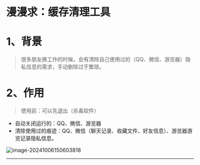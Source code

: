 # 漫漫求：缓存清理工具

# 1、背景

> 很多朋友换工作的时候，会有清除自己使用过的（QQ、微信、游览器）隐私信息的需求，手动删除过于繁琐。



# 2、作用

> 使用前：可以先退出（杀毒软件）

- 自动关闭运行的：QQ、微信、游览器
- 清除使用过的痕迹：QQ、微信（聊天记录、收藏文件、好友信息）、游览器游览记录隐私信息。

![image-20241006150603818](https://laoyang.oss-cn-shenzhen.aliyuncs.com/pic20/image-20241006150603818.png)

---

